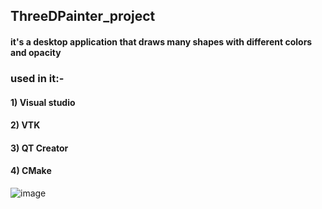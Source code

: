 ## ThreeDPainter_project

####  it's a desktop application that draws many shapes with different colors and opacity
###   used in it:-
####     1) Visual studio
####     2) VTK
####     3) QT Creator
####     4) CMake



        
![image](https://github.com/DoaaSaadeldeen/ThreeDPainter_project/assets/73186436/dfa36196-c740-454e-9489-6dee7da5df28)

